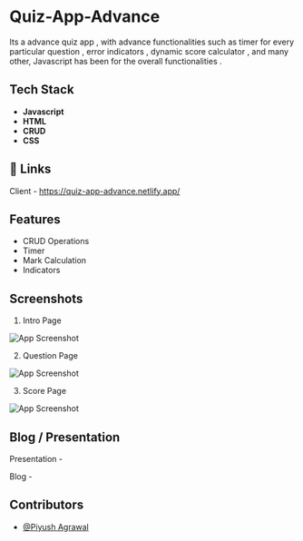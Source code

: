 # Quiz-App-Advance
Its a advance quiz app , with advance functionalities such as timer for every particular question , error indicators , dynamic score calculator , and many other, Javascript has been for the overall functionalities .

## Tech Stack

- **Javascript**
- **HTML**
- **CRUD**
- **CSS**

## 🔗 Links
Client - https://quiz-app-advance.netlify.app/

## Features

- CRUD Operations
- Timer
- Mark Calculation
- Indicators

## Screenshots

1. Intro Page

![App Screenshot](https://i.ibb.co/0VDYnRQ/21-12-2022-21-36-59-REC.png)

2. Question Page

![App Screenshot](https://i.ibb.co/C8KBBLV/21-12-2022-21-37-11-REC.png)

3. Score Page

![App Screenshot](https://i.ibb.co/RYbQWpj/21-12-2022-21-37-24-REC.png)

## Blog / Presentation

Presentation -

Blog -

## Contributors

- [@Piyush Agrawal](https://github.com/piyush-agrawal6)
